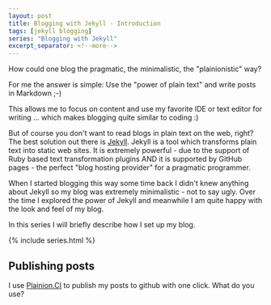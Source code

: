```yaml
---
layout: post
title: Blogging with Jekyll - Introduction
tags: [jekyll blogging]
series: "Blogging with Jekyll"
excerpt_separator: <!--more-->
---
```


How could one blog the pragmatic, the minimalistic, the "plainionistic" way?

For me the answer is simple: Use the "power of plain text" and write posts in Markdown ;-)
<!--more-->
This allows me to focus on content and use my favorite IDE or text editor for writing ... which makes blogging quite similar to coding :)

But of course you don't want to read blogs in plain text on the web, right? The best solution out there is 
[Jekyll](https://jekyllrb.com/). Jekyll is a tool which transforms plain text into static web sites. It is extremely powerful - due to the support
of Ruby based text transformation plugins AND it is supported by GitHub pages - the perfect "blog hosting provider" for a pragmatic programmer.

When I started blogging this way some time back I didn't knew anything about Jekyll so my blog was extremely minimalistic - not to say ugly.
Over the time I explored the power of Jekyll and meanwhile I am quite happy with the look and feel of my blog. 

In this series I will briefly describe how I set up my blog.

{% include series.html %}

## Publishing posts

I use [Plainion.CI](https://plainionist.github.io/Plainion.CI/) to publish my posts to github with one click. What do you use?

